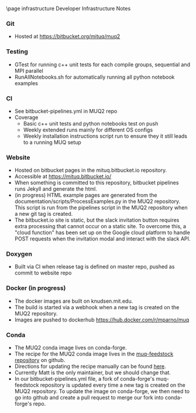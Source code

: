 \page infrastructure Developer Infrastructure Notes

### Git
- Hosted at https://bitbucket.org/mituq/muq2

### Testing
- GTest for running c++ unit tests for each compile groups, sequential and MPI parallel
- RunAllNotebooks.sh for automatically running all python notebook examples

### CI
- See bitbucket-pipelines.yml in MUQ2 repo
- Coverage
  - Basic c++ unit tests and python notebooks test on push
  - Weekly extended runs mainly for different OS configs
  - Weekly installation instructions script run to ensure they it still leads to a running MUQ setup

### Website
- Hosted on bitbucket pages in the mituq.bitbucket.io repository.
- Accessible at https://mituq.bitbucket.io/
- When something is committed to this repository, bitbucket pipelines runs Jekyll and generate the html.
- (in progress) HTML example pages are generated from the documentation/scripts/ProcessExamples.py in the MUQ2 repository.   This script is run from the pipelines script in the MUQ2 repository when a new git tag is created.
- The bitbucket.io site is static, but the slack invitation button requires extra processing that cannot occur on a static site.  To overcome this,  a "cloud function" has been set up on the Google cloud platform to handle POST requests when the invitation modal and interact with the slack API.

### Doxygen
- Built via CI when release tag is defined on master repo, pushed as commit to website repo

### Docker (in progress)
- The docker images are built on knudsen.mit.edu.
- The build is started via a webhook when a new tag is created on the MUQ2 repository.
- Images are pushed to dockerhub https://hub.docker.com/r/mparno/muq

### Conda
- The MUQ2 conda image lives on conda-forge.
- The recipe for the MUQ2 conda image lives in the [muq-feedstock repository](https://github.com/conda-forge/muq-feedstock) on github.   
- Directions for updating the recipe manually can be found [here](https://conda-forge.org/docs/maintainer/updating_pkgs.html).
- Currently Matt is the only maintainer, but we should change that.
- In our bitbucket-pipelines.yml file, a fork of conda-forge's muq-feedstock repository is updated every time a new tag is created on the MUQ2 repository.   To update the image on conda-forge, we then need to go into github and create a pull request to merge our fork into conda-forge's repo.
